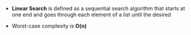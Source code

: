  * <b >Linear Search</b> is defined as a sequential search algorithm that starts at one end and goes through each element of a list until the desired

 * Worst-case complexity is <b>O(n)</b>